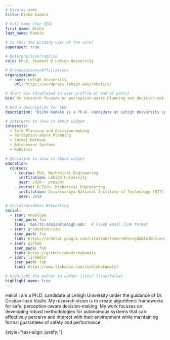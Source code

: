```yaml
---
# Display name
title: Disha Kamale

# Full name (for SEO)
first_name: Disha
last_name: Kamale

# Is this the primary user of the site?
superuser: true

# Role/position/tagline
role: Ph.D. Student @ Lehigh University

# Organizations/Affiliations
organizations:
  - name: Lehigh University
    url: https://wordpress.lehigh.edu/robotics/

# Short bio (displayed in user profile at end of posts)
bio: My research focuses on perception-aware planning and decision-making with formal guarantees.

# Add a description for SEO
description: "Disha Kamale is a Ph.D. candidate at Lehigh University specializing in perception-aware planning, safe decision-making, and formal methods in robotics. Her research focuses on developing algorithmic frameworks for autonomous systems."

# Interests to show in About widget
interests:
  - Safe Planning and Decision-making
  - Perception-aware Planning 
  - Formal Methods
  - Autonomous Systems
  - Robotics

# Education to show in About widget
education:
  courses:
    - course: PhD, Mechanical Engineering
      institution: Lehigh University
      year: 2020 - present
    - course: B.Tech. Mechanical Engineering
      institution: Visvesvaraya National Institute of Technology (NIT), India
      year: 2019

# Social/Academic Networking
social:
  - icon: envelope
    icon_pack: fas
    link: 'mailto:ddk320@lehigh.edu'  # Fixed email link format
  - icon: graduation-cap
    icon_pack: fas
    link: https://scholar.google.com/citations?user=KKssrgQAAAAJ&hl=en&authuser=2
  - icon: github
    icon_pack: fab
    link: https://github.com/dishakamale
  - icon: linkedin
    icon_pack: fab
    link: https://www.linkedin.com/in/dishakamale/

# Highlight the author in author lists? (true/false)
highlight_name: true
---
```


Hello! I am a Ph.D. candidate at Lehigh University under the guidance of Dr. Cristian-Ioan Vasile. My research vision is to create algorithmic frameworks for safe, perception-aware decision-making. My work focuses on developing robust methodologies for autonomous systems that can effectively perceive and interact with their environment while maintaining formal guarantees of safety and performance.

{style="text-align: justify;"}
